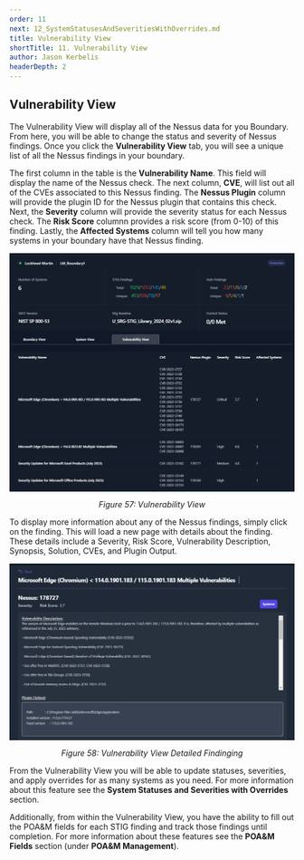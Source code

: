 ```yaml
---
order: 11
next: 12_SystemStatusesAndSeveritiesWithOverrides.md
title: Vulnerability View
shortTitle: 11. Vulnerability View
author: Jason Kerbelis
headerDepth: 2
---
```


## Vulnerability View

The Vulnerability View will display all of the Nessus data for you Boundary. From here, you will be able to change the status and severity of Nessus findings. Once you click the **Vulnerability View** tab, you will see a unique list of all the Nessus findings in your boundary.

The first column in the table is the **Vulnerability Name**. This field will display the name of the Nessus check. The next column, **CVE**, will list out all of the CVEs associated to this Nessus finding. The **Nessus Plugin** column will provide the plugin ID for the Nessus plugin that contains this check. Next, the **Severity** column will provide the severity status for each Nessus check. The **Risk Score** columnn provides a risk score (from 0-10) of this finding. Lastly, the **Affected Systems** column will tell you how many systems in your boundary have that Nessus finding.

<p>
<img 
    style="display: block; margin-left: auto; margin-right: auto; "
    src="../../assets/user-guide/VulnerabilityView.png" 
    alt="Figure 57: Vulnerability View">
</img>
</p>
<p style="text-align: center;"><em>Figure 57: Vulnerability View</em></p>

To display more information about any of the Nessus findings, simply click on the finding. This will load a new page with details about the finding. These details include a Severity, Risk Score, Vulnerability Description, Synopsis, Solution, CVEs, and Plugin Output. 

<p>
<img 
    style="display: block; margin-left: auto; margin-right: auto; "
    src="../../assets/user-guide/VulnerabilityView_Detailed.png" 
    alt="Figure 58: Vulnerability View Detailed Findinging">
</img>
</p>
<p style="text-align: center;"><em>Figure 58: Vulnerability View Detailed Findinging</em></p>

From the Vulnerability View you will be able to update statuses, severities, and apply overrides for as many systems as you need. For more information about this feature see the **System Statuses and Severities with Overrides** section. 

Additionally, from within the Vulnerability View, you have the ability to fill out the POA&M fields for each STIG finding and track those findings until completion. For more information about these features see the **POA&M Fields** section (under **POA&M Management**).

